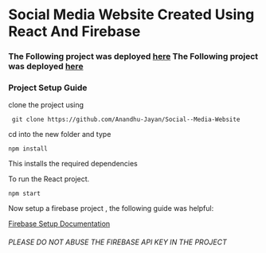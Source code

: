 #  Social Media Website Created Using React And Firebase

### The Following project was deployed [here](https://react-website-ee6d0.web.app/ "here") The Following project was deployed [here](https://react-website-ee6d0.web.app/ "here")

### Project Setup Guide

clone the project using 


     git clone https://github.com/Anandhu-Jayan/Social--Media-Website
cd into the new folder and type


    npm install

This installs the required dependencies

To run the React project.


    npm start

Now setup a firebase project , the following guide was helpful:

[Firebase Setup Documentation](https://firebase.google.com/docs/web/setup "Setup firebase for javascript")

###### PLEASE DO NOT ABUSE THE FIREBASE API KEY IN THE PROJECT
